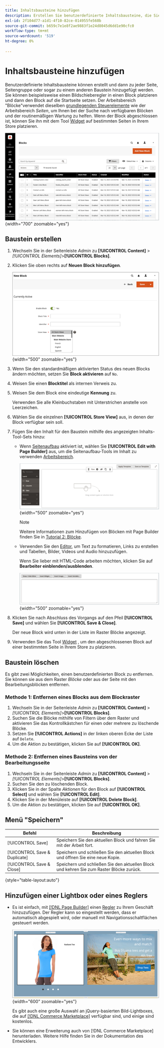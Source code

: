 ```yaml
---
title: Inhaltsbausteine hinzufügen
description: Erstellen Sie benutzerdefinierte Inhaltsbausteine, die Sie auf jeder Seite oder in einem anderen Baustein wiederverwenden können.
exl-id: 2f104d77-a1d1-4f10-82ce-014955fe560b
source-git-commit: b659c7e1e8f2ae9883f1e24d8045d6dd1e90cfc0
workflow-type: tm+mt
source-wordcount: '519'
ht-degree: 0%

---
```


# Inhaltsbausteine hinzufügen

Benutzerdefinierte Inhaltsbausteine können erstellt und dann zu jeder Seite, Seitengruppe oder sogar zu einem anderen Baustein hinzugefügt werden. Sie können beispielsweise einen Bildschieberegler in einen Block platzieren und dann den Block auf die Startseite setzen. Der Arbeitsbereich &quot;Blöcke&quot;verwendet dieselben [grundlegenden Steuerelemente](pages-workspace.md) wie der Arbeitsbereich _Seiten_, um Ihnen bei der Suche nach verfügbaren Blöcken und der routinemäßigen Wartung zu helfen. Wenn der Block abgeschlossen ist, können Sie ihn mit dem Tool [Widget](widget-static-block.md) auf bestimmten Seiten in Ihrem Store platzieren.

![Die Seite &quot;Blöcke&quot;zeigt ein Raster vorhandener Blöcke an](./assets/blocks-workspace.png){width="700" zoomable="yes"}

## Baustein erstellen

1. Wechseln Sie in der Seitenleiste _Admin_ zu **[!UICONTROL Content]** > _[!UICONTROL Elements]_>**[!UICONTROL Blocks]**.

1. Klicken Sie oben rechts auf **Neuen Block hinzufügen**.

   ![Auf der Seite &quot;Neuer Block&quot;werden Optionen und ein Inhaltsraum angezeigt](./assets/block-detail.png){width="500" zoomable="yes"}

1. Wenn Sie den standardmäßigen aktivierten Status des neuen Blocks ändern möchten, setzen Sie **Block aktivieren** auf `No`.

1. Weisen Sie einen **Blocktitel** als internen Verweis zu.

1. Weisen Sie dem Block eine eindeutige **Kennung** zu.

   Verwenden Sie alle Kleinbuchstaben mit Unterstrichen anstelle von Leerzeichen.

1. Wählen Sie die einzelnen **[!UICONTROL Store View]** aus, in denen der Block verfügbar sein soll.

1. Fügen Sie den Inhalt für den Baustein mithilfe des angezeigten Inhalts-Tool-Sets hinzu:

   - Wenn [Seitenaufbau](../page-builder/introduction.md) aktiviert ist, wählen Sie **[!UICONTROL Edit with Page Builder]** aus, um die Seitenaufbau-Tools im Inhalt zu verwenden [Arbeitsbereich](../page-builder/workspace.md).

     ![Seitenaufbau-Arbeitsbereich](./assets/pb-workspace-block.png){width="500" zoomable="yes"}

     >[!NOTE]
     >
     >Weitere Informationen zum Hinzufügen von Blöcken mit Page Builder finden Sie in [Tutorial 2: Blöcke](../page-builder/2-blocks.md).

   - Verwenden Sie den [Editor](editor.md), um Text zu formatieren, Links zu erstellen und Tabellen, Bilder, Videos und Audio hinzuzufügen.

     Wenn Sie lieber mit HTML-Code arbeiten möchten, klicken Sie auf **Bearbeiter einblenden/ausblenden**.

     ![Blockeditor (ausgeblendet)](./assets/block-editor-hidden.png){width="500" zoomable="yes"}

1. Klicken Sie nach Abschluss des Vorgangs auf den Pfeil **[!UICONTROL Save]** und wählen Sie **[!UICONTROL Save & Close]**.

   Der neue Block wird unten in der Liste im Raster Blöcke angezeigt.

1. Verwenden Sie das Tool [Widget](widget-static-block.md) , um den abgeschlossenen Block auf einer bestimmten Seite in Ihrem Store zu platzieren.

## Baustein löschen

Es gibt zwei Möglichkeiten, einen benutzerdefinierten Block zu entfernen. Sie können sie aus dem Raster _Blöcke_ oder aus der Seite mit den Bearbeitungsblöcken entfernen.

### Methode 1: Entfernen eines Blocks aus dem Blockraster

1. Wechseln Sie in der Seitenleiste _Admin_ zu **[!UICONTROL Content]** > _[!UICONTROL Elements]_>**[!UICONTROL Blocks]**.
1. Suchen Sie die Blöcke mithilfe von Filtern über dem Raster und aktivieren Sie das Kontrollkästchen für einen oder mehrere zu löschende Blöcke.
1. Setzen Sie **[!UICONTROL Actions]** in der linken oberen Ecke der Liste auf `Delete`.
1. Um die Aktion zu bestätigen, klicken Sie auf **[!UICONTROL OK]**.

### Methode 2: Entfernen eines Bausteins von der Bearbeitungsseite

1. Wechseln Sie in der Seitenleiste _Admin_ zu **[!UICONTROL Content]** > _[!UICONTROL Elements]_>**[!UICONTROL Blocks]**.
1. Suchen Sie den zu löschenden Block.
1. Klicken Sie in der Spalte _Aktionen_ für den Block auf **[!UICONTROL Select]** und wählen Sie **[!UICONTROL Edit]**.
1. Klicken Sie in der Menüleiste auf **[!UICONTROL Delete Block]**.
1. Um die Aktion zu bestätigen, klicken Sie auf **[!UICONTROL OK]**.

## Menü &quot;Speichern&quot;

| Befehl | Beschreibung |
|----------|----------- |
| [!UICONTROL Save] | Speichern Sie den aktuellen Block und fahren Sie mit der Arbeit fort. |
| [!UICONTROL Save & Duplicate] | Speichern und schließen Sie den aktuellen Block und öffnen Sie eine neue Kopie. |
| [!UICONTROL Save & Close] | Speichern und schließen Sie den aktuellen Block und kehren Sie zum Raster Blöcke zurück. |

{style="table-layout:auto"}

## Hinzufügen einer Lightbox oder eines Reglers

- Es ist einfach, mit [[!DNL Page Builder]](../page-builder/introduction.md) einen [Regler](../page-builder/slider.md) zu Ihrem Geschäft hinzuzufügen. Der Regler kann so eingestellt werden, dass er automatisch abgespielt wird, oder manuell mit Navigationsschaltflächen gesteuert werden.

  ![Seitenaufbau-Regler](./assets/pb-tutorial3-slider-tee-shirt-promo.png){width="600" zoomable="yes"}

  Es gibt auch eine große Auswahl an jQuery-basierten Bild-Lightboxes, die auf [[!DNL Commerce Marketplace]][1] verfügbar sind, und einige sind kostenlos.

- Sie können eine Erweiterung auch von [!DNL Commerce Marketplace] herunterladen. Weitere Hilfe finden Sie in der Dokumentation des Entwicklers.

[1]: https://marketplace.magento.com/extensions.html?q=lightbox
